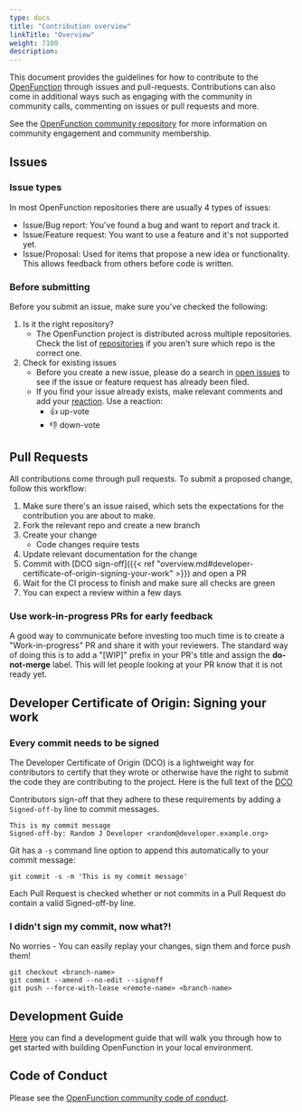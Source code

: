 ```yaml
---
type: docs
title: "Contribution overview"
linkTitle: "Overview"
weight: 7100
description:
---
```


This document provides the guidelines for how to contribute to the [OpenFunction](https://github.com/OpenFunction) through issues and pull-requests. Contributions can also come in additional ways such as engaging with the community in community calls, commenting on issues or pull requests and more.

See the [OpenFunction community repository](https://github.com/OpenFunction/community) for more information on community engagement and community membership.

## Issues

### Issue types

In most OpenFunction repositories there are usually 4 types of issues:

- Issue/Bug report: You've found a bug and want to report and track it.
- Issue/Feature request: You want to use a feature and it's not supported yet.
- Issue/Proposal: Used for items that propose a new idea or functionality. This allows feedback from others before code is written.

### Before submitting

Before you submit an issue, make sure you've checked the following:

1. Is it the right repository?
    - The OpenFunction project is distributed across multiple repositories. Check the list of [repositories](https://github.com/OpenFunction) if you aren't sure which repo is the correct one.
2. Check for existing issues
    - Before you create a new issue, please do a search in [open issues](https://github.com/OpenFunction/OpenFunction/issues) to see if the issue or feature request has already been filed.
    - If you find your issue already exists, make relevant comments and add your [reaction](https://github.com/blog/2119-add-reaction-to-pull-requests-issues-and-comments). Use a reaction:
        - 👍 up-vote
        - 👎 down-vote

## Pull Requests

All contributions come through pull requests. To submit a proposed change, follow this workflow:

1. Make sure there's an issue raised, which sets the expectations for the contribution you are about to make.
2. Fork the relevant repo and create a new branch
3. Create your change
    - Code changes require tests
4. Update relevant documentation for the change
5. Commit with [DCO sign-off]({{< ref "overview.md#developer-certificate-of-origin-signing-your-work" >}}) and open a PR
6. Wait for the CI process to finish and make sure all checks are green
7. You can expect a review within a few days

### Use work-in-progress PRs for early feedback

A good way to communicate before investing too much time is to create a "Work-in-progress" PR and share it with your reviewers. The standard way of doing this is to add a "[WIP]" prefix in your PR's title and assign the **do-not-merge** label. This will let people looking at your PR know that it is not ready yet.

## Developer Certificate of Origin: Signing your work
### Every commit needs to be signed

The Developer Certificate of Origin (DCO) is a lightweight way for contributors to certify that they wrote or otherwise have the right to submit the code they are contributing to the project. Here is the full text of the [DCO](https://developercertificate.org/)

Contributors sign-off that they adhere to these requirements by adding a `Signed-off-by` line to commit messages.

```
This is my commit message
Signed-off-by: Random J Developer <random@developer.example.org>
```

Git has a `-s` command line option to append this automatically to your commit message:
```
git commit -s -m 'This is my commit message'
```

Each Pull Request is checked whether or not commits in a Pull Request do contain a valid Signed-off-by line.

### I didn't sign my commit, now what?!

No worries - You can easily replay your changes, sign them and force push them!

```
git checkout <branch-name>
git commit --amend --no-edit --signoff
git push --force-with-lease <remote-name> <branch-name>
```

## Development Guide

[Here](https://github.com/OpenFunction/OpenFunction/tree/main/docs/development) you can find a development guide that will walk you through how to get started with building OpenFunction in your local environment.

## Code of Conduct

Please see the [OpenFunction community code of conduct](https://github.com/OpenFunction/OpenFunction/blob/main/code-of-conduct.md).